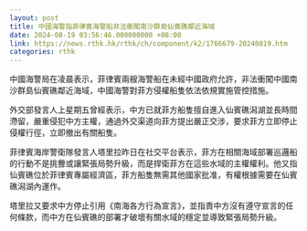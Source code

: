 ```yaml
---
layout: post
title: 中國海警指菲律賓海警船非法衝闖南沙群島仙賓礁鄰近海域
date: 2024-08-19 03:56:46.000000000 +08:00
link: https://news.rthk.hk/rthk/ch/component/k2/1766679-20240819.htm
categories: rthk
---
```


中國海警局在凌晨表示，菲律賓兩艘海警船在未經中國政府允許，非法衝闖中國南沙群島仙賓礁鄰近海域，中國海警對菲方侵權船隻依法依規實施管控措施。

外交部發言人上星期五曾經表示，中方已就菲方船隻擅自進入仙賓礁潟湖並長時間滯留，嚴重侵犯中方主權，通過外交渠道向菲方提出嚴正交涉，要求菲方立即停止侵權行徑，立即撤出有關船隻。

菲律賓海岸警衛隊發言人塔里拉昨日在社交平台表示，菲方在相關海域部署巡邏船的行動不是挑釁或讓緊張局勢升級，而是捍衛菲方在這些水域的主權權利。他又指仙賓礁位於菲律賓專屬經濟區，菲方船隻無需其他國家批准，有權根據需要在仙賓礁潟湖內運作。

塔里拉又要求中方停止引用《南海各方行為宣言》，並指責中方沒有遵守宣言的任何條款，而中方在仙賓礁的部署才破壞有關水域的穩定並導致緊張局勢升級。
